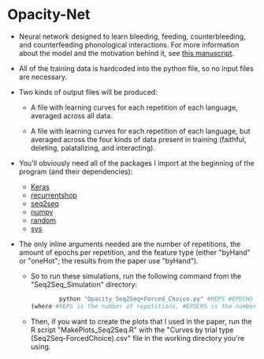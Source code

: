 # Opacity-Net

* Neural network designed to learn bleeding, feeding, counterbleeding, and counterfeeding phonological interactions. For more information about the model and the motivation behind it, see [this manuscript](https://people.umass.edu/bprickett/Downloads/Opacity-Manuscript-Prickett2018.pdf).

* All of the training data is hardcoded into the python file, so no input files are necessary.

* Two kinds of output files will be produced: 

  * A file with learning curves for each repetition of each language, averaged across all data.

  * A file with learning curves for each repetition of each language, but averaged across the four kinds of data present in training (faithful, deleting, palatalizing, and interacting).

* You'll obviously need all of the packages I import at the beginning of the program (and their dependencies):

  * [Keras](https://keras.io/)
  * [recurrentshop](https://github.com/farizrahman4u/recurrentshop)
  * [seq2seq](https://github.com/farizrahman4u/seq2seq)
  * [numpy](http://www.numpy.org/)
  * [random](https://docs.python.org/2/library/random.html)
  * [sys](https://docs.python.org/2/library/sys.html)

* The only inline arguments needed are the number of repetitions, the amount of epochs per repetition, and the feature type (either "byHand" or "oneHot"; the results from the paper use "byHand").

  * So to run these simulations, run the following command from the "Seq2Seq_Simulation" directory:

    ```bash
            python "Opacity Seq2Seq+Forced_Choice.py" #REPS #EPOCHS #FEATTYPE ```
    (where #REPS is the number of repetitions, #EPOCHS is the number of epochs, and #FEATTYPE is the feature type)

  * Then, if you want to create the plots that I used in the paper, run the R script "MakePlots_Seq2Seq.R" with the "Curves by trial type (Seq2Seq-ForcedChoice).csv" file in the working directory you're using.